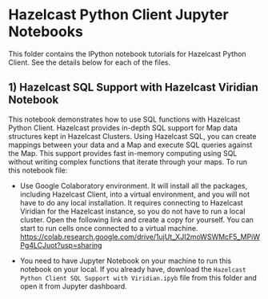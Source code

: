 # Hazelcast Python Client Jupyter Notebooks

This folder contains the IPython notebook tutorials for Hazelcast Python Client. See the details below for 
each of the files.

## 1) Hazelcast SQL Support with Hazelcast Viridian Notebook

This notebook demonstrates how to use SQL functions with Hazelcast Python Client. 
Hazelcast provides in-depth SQL support for Map data structures kept in Hazelcast Clusters.
Using Hazelcast SQL, you can create mappings between your data and a Map and execute SQL queries against the Map. 
This support provides fast in-memory computing using SQL without writing complex functions that iterate through your 
maps. To run this notebook file:

- Use Google Colaboratory environment. It will install all the packages, including Hazelcast Client,
into a virtual environment,  and you will not have to do any local installation. It requires connecting to Hazelcast 
Viridian for the Hazelcast instance, so you do not have to run a local cluster. Open the following link and create 
a copy for yourself. You can start to run cells once connected to a virtual machine.
https://colab.research.google.com/drive/1ujUt_XJI2moWSWMcF5_MPiWPg4LCJuot?usp=sharing


- You need to have Jupyter Notebook on your machine to run this notebook on your local. If you already have, 
download the `Hazelcast Python Client SQL Support with Viridian.ipyb` file from this folder and open 
it from Jupyter dashboard.